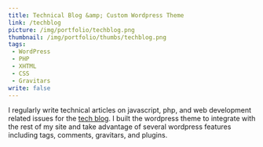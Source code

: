 ```yaml
---
title: Technical Blog &amp; Custom Wordpress Theme
link: /techblog
picture: /img/portfolio/techblog.png
thumbnail: /img/portfolio/thumbs/techblog.png
tags:
 - WordPress
 - PHP
 - XHTML
 - CSS
 - Gravitars
write: false
---
```


I regularly write technical articles on javascript, php, and web development related issues for the <a href="/techblog">tech blog</a>.
I built the wordpress theme to integrate with the rest of my site and take advantage of several wordpress features including tags, comments, gravitars, and plugins.